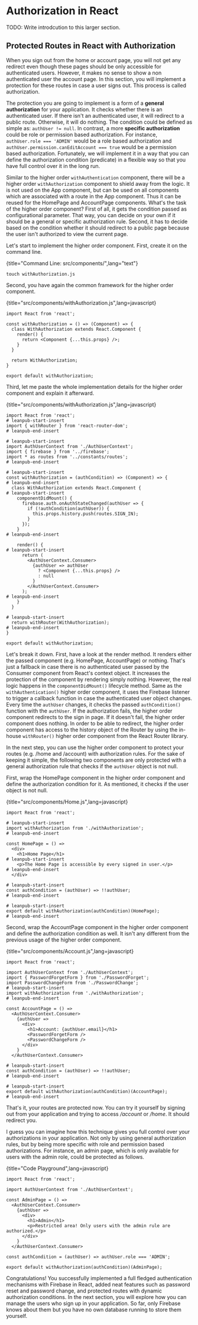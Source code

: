 # Authorization in React

TODO: Write introdcution to this larger section.

## Protected Routes in React with Authorization

When you sign out from the home or account page, you will not get any redirect even though these pages should be only accessible for authenticated users. However, it makes no sense to show a non authenticated user the account page. In this section, you will implement a protection for these routes in case a user signs out. This process is called authorization.

The protection you are going to implement is a form of a **general authorization** for your application. It checks whether there is an authenticated user. If there isn't an authenticated user, it will redirect to a public route. Otherwise, it will do nothing. The condition could be defined as simple as: `authUser != null`. In contrast, a more **specific authorization** could be role or permission based authorization. For instance, `authUser.role === 'ADMIN'` would be a role based authorization and `authUser.permission.canEditAccount === true` would be a permission based authorization. Fortunately, we will implement it in a way that you can define the authorization condition (predicate) in a flexible way so that you have full control over it in the long run.

Similar to the higher order `withAuthentication` component, there will be a higher order `withAuthorization` component to shield away from the logic. It is not used on the App component, but can be used on all components which are associated with a route in the App component. Thus it can be reused for the HomePage and AccountPage components. What's the task of the higher order component? First of all, it gets the condition passed as configurational parameter. That way, you can decide on your own if it should be a general or specific authorization rule. Second, it has to decide based on the condition whether it should redirect to a public page because the user isn't authorized to view the current page.

Let's start to implement the higher order component. First, create it on the command line.

{title="Command Line: src/components/",lang="text"}
~~~~~~~~
touch withAuthorization.js
~~~~~~~~

Second, you have again the common framework for the higher order component.

{title="src/components/withAuthorization.js",lang=javascript}
~~~~~~~~
import React from 'react';

const withAuthorization = () => (Component) => {
  class WithAuthorization extends React.Component {
    render() {
      return <Component {...this.props} />;
    }
  }

  return WithAuthorization;
}

export default withAuthorization;
~~~~~~~~

Third, let me paste the whole implementation details for the higher order component and explain it afterward.

{title="src/components/withAuthorization.js",lang=javascript}
~~~~~~~~
import React from 'react';
# leanpub-start-insert
import { withRouter } from 'react-router-dom';
# leanpub-end-insert

# leanpub-start-insert
import AuthUserContext from './AuthUserContext';
import { firebase } from '../firebase';
import * as routes from '../constants/routes';
# leanpub-end-insert

# leanpub-start-insert
const withAuthorization = (authCondition) => (Component) => {
# leanpub-end-insert
  class WithAuthorization extends React.Component {
# leanpub-start-insert
    componentDidMount() {
      firebase.auth.onAuthStateChanged(authUser => {
        if (!authCondition(authUser)) {
          this.props.history.push(routes.SIGN_IN);
        }
      });
    }
# leanpub-end-insert

    render() {
# leanpub-start-insert
      return (
        <AuthUserContext.Consumer>
          {authUser => authUser
            ? <Component {...this.props} />
            : null
          }
        </AuthUserContext.Consumer>
      );
# leanpub-end-insert
    }
  }

# leanpub-start-insert
  return withRouter(WithAuthorization);
# leanpub-end-insert
}

export default withAuthorization;
~~~~~~~~

Let's break it down. First, have a look at the render method. It renders either the passed component (e.g. HomePage, AccountPage) or nothing. That's just a fallback in case there is no authenticated user passed by the Consumer component from React's context object. It increases the protection of the component by rendering simply nothing. However, the real logic happens in the `componentDidMount()` lifecycle method. Same as the `withAuthentication()` higher order component, it uses the Firebase listener to trigger a callback function in case the authenticated user object changes. Every time the `authUser` changes, it checks the passed `authCondition()` function with the `authUser`. If the authorization fails, the higher order component redirects to the sign in page. If it doesn't fail, the higher order component does nothing. In order to be able to redirect, the higher order component has access to the history object of the Router by using the in-house `withRouter()` higher order component from the React Router library.

In the next step, you can use the higher order component to protect your routes (e.g. /home and /account) with authorization rules. For the sake of keeping it simple, the following two components are only protected with a general authorization rule that checks if the `authUser` object is not null.

First, wrap the HomePage component in the higher order component and define the authorization condition for it. As mentioned, it checks if the user object is not null.

{title="src/components/Home.js",lang=javascript}
~~~~~~~~
import React from 'react';

# leanpub-start-insert
import withAuthorization from './withAuthorization';
# leanpub-end-insert

const HomePage = () =>
  <div>
    <h1>Home Page</h1>
# leanpub-start-insert
    <p>The Home Page is accessible by every signed in user.</p>
# leanpub-end-insert
  </div>

# leanpub-start-insert
const authCondition = (authUser) => !!authUser;
# leanpub-end-insert

# leanpub-start-insert
export default withAuthorization(authCondition)(HomePage);
# leanpub-end-insert
~~~~~~~~

Second, wrap the AccountPage component in the higher order component and define the authorization condition as well. It isn't any different from the previous usage of the higher order component.

{title="src/components/Account.js",lang=javascript}
~~~~~~~~
import React from 'react';

import AuthUserContext from './AuthUserContext';
import { PasswordForgetForm } from './PasswordForget';
import PasswordChangeForm from './PasswordChange';
# leanpub-start-insert
import withAuthorization from './withAuthorization';
# leanpub-end-insert

const AccountPage = () =>
  <AuthUserContext.Consumer>
    {authUser =>
      <div>
        <h1>Account: {authUser.email}</h1>
        <PasswordForgetForm />
        <PasswordChangeForm />
      </div>
    }
  </AuthUserContext.Consumer>

# leanpub-start-insert
const authCondition = (authUser) => !!authUser;
# leanpub-end-insert

# leanpub-start-insert
export default withAuthorization(authCondition)(AccountPage);
# leanpub-end-insert
~~~~~~~~

That's it, your routes are protected now. You can try it yourself by signing out from your application and trying to access */account* or */home*. It should redirect you.

I guess you can imagine how this technique gives you full control over your authorizations in your application. Not only by using general authorization rules, but by being more specific with role and permission based authorizations. For instance, an admin page, which is only available for users with the admin role, could be protected as follows.

{title="Code Playground",lang=javascript}
~~~~~~~~
import React from 'react';

import AuthUserContext from './AuthUserContext';

const AdminPage = () =>
  <AuthUserContext.Consumer>
    {authUser =>
      <div>
        <h1>Admin</h1>
        <p>Restricted area! Only users with the admin rule are authorized.</p>
      </div>
    }
  </AuthUserContext.Consumer>

const authCondition = (authUser) => authUser.role === 'ADMIN';

export default withAuthorization(authCondition)(AdminPage);
~~~~~~~~

Congratulations! You successfully implemented a full fledged authentication mechanisms with Firebase in React, added neat features such as password reset and password change, and protected routes with dynamic authorization conditions. In the next section, you will explore how you can manage the users who sign up in your application. So far, only Firebase knows about them but you have no own database running to store them yourself.
